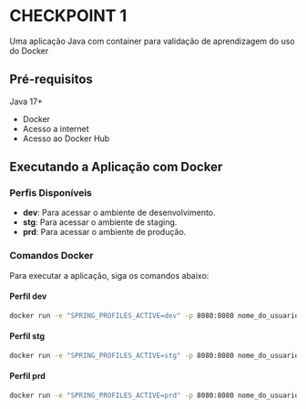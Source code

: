 # CHECKPOINT 1

Uma aplicação Java com container para validação de aprendizagem do uso do Docker

## Pré-requisitos

Java 17+
- Docker
- Acesso a internet
- Acesso ao Docker Hub

## Executando a Aplicação com Docker

### Perfis Disponíveis

- **dev**: Para acessar o ambiente de desenvolvimento.
- **stg**: Para acessar o ambiente de staging.
- **prd**: Para acessar o ambiente de produção.

### Comandos Docker

Para executar a aplicação, siga os comandos abaixo:

#### Perfil dev

```bash
docker run -e "SPRING_PROFILES_ACTIVE=dev" -p 8080:8080 nome_do_usuario/fiap-checkpoint1:latest
```
#### Perfil stg

```bash
docker run -e "SPRING_PROFILES_ACTIVE=stg" -p 8080:8080 nome_do_usuario/fiap-checkpoint1:latest

```
#### Perfil prd

```bash
docker run -e "SPRING_PROFILES_ACTIVE=prd" -p 8080:8080 nome_do_usuario/fiap-checkpoint1:latest
```